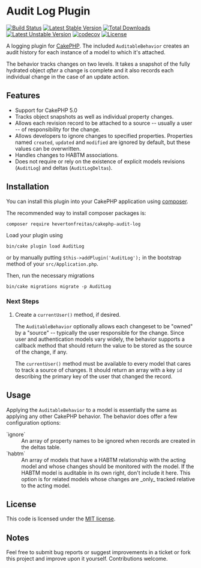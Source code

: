 # Audit Log Plugin

[![Build Status](https://travis-ci.org/hevertonfreitas/cakephp-audit-log.svg?branch=master)](https://travis-ci.org/hevertonfreitas/cakephp-audit-log)
[![Latest Stable Version](https://poser.pugx.org/hevertonfreitas/cakephp-audit-log/v/stable)](https://packagist.org/packages/hevertonfreitas/cakephp-audit-log)
[![Total Downloads](https://poser.pugx.org/hevertonfreitas/cakephp-audit-log/downloads)](https://packagist.org/packages/hevertonfreitas/cakephp-audit-log)
[![Latest Unstable Version](https://poser.pugx.org/hevertonfreitas/cakephp-audit-log/v/unstable)](https://packagist.org/packages/hevertonfreitas/cakephp-audit-log)
[![codecov](https://codecov.io/gh/hevertonfreitas/cakephp-audit-log/branch/master/graph/badge.svg)](https://codecov.io/gh/hevertonfreitas/cakephp-audit-log)
[![License](https://poser.pugx.org/hevertonfreitas/cakephp-audit-log/license)](http://opensource.org/licenses/MIT)

A logging plugin for [CakePHP](https://cakephp.org). The included `AuditableBehavior`  creates an audit history for each instance of a model to which it's attached.

The behavior tracks changes on two levels. It takes a snapshot of the fully hydrated object _after_ a change is complete and it also records each individual change in the case of an update action.

## Features

* Support for CakePHP 5.0
* Tracks object snapshots as well as individual property changes.
* Allows each revision record to be attached to a source -- usually a user -- of responsibility for the change.
* Allows developers to ignore changes to specified properties. Properties named `created`, `updated` and `modified` are ignored by default, but these values can be overwritten.
* Handles changes to HABTM associations.
* Does not require or rely on the existence of explicit models revisions (`AuditLog`) and deltas (`AuditLogDeltas`).

## Installation

You can install this plugin into your CakePHP application using [composer](https://getcomposer.org).

The recommended way to install composer packages is:

```
composer require hevertonfreitas/cakephp-audit-log
```

Load your plugin using
```
bin/cake plugin load AuditLog
```
or by manually putting `$this->addPlugin('AuditLog');` in the bootstrap method of your `src/Application.php`.

Then, run the necessary migrations
```
bin/cake migrations migrate -p AuditLog
```

### Next Steps

1. Create a `currentUser()` method, if desired.

    The `AuditableBehavior` optionally allows each changeset to be "owned" by a "source" -- typically the user responsible for the change. Since user and authentication models vary widely, the behavior supports a callback method that should return the value to be stored as the source of the change, if any.

    The `currentUser()` method must be available to every model that cares to track a source of changes. It should return an array with a key `id` describing the primary key of the user that changed the record. 

## Usage

Applying the `AuditableBehavior` to a model is essentially the same as applying any other CakePHP behavior. The behavior does offer a few configuration options:

<dl>
	<dt>`ignore`</dt>
	<dd>An array of property names to be ignored when records are created in the deltas table.</dd>
	<dt>`habtm`</dt>
	<dd>An array of models that have a HABTM relationship with the acting model and whose changes should be monitored with the model. If the HABTM model is auditable in its own right, don't include it here. This option is for related models whose changes are _only_ tracked relative to the acting model.</dd>
</dl>

## License

This code is licensed under the [MIT license](http://www.opensource.org/licenses/mit-license.php).

## Notes

Feel free to submit bug reports or suggest improvements in a ticket or fork this project and improve upon it yourself. Contributions welcome.
